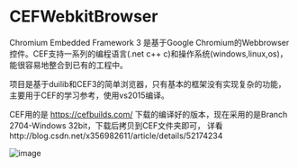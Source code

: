 # CEFWebkitBrowser
 Chromium Embedded Framework 3 是基于Google Chromium的Webbrowser控件。CEF支持一系列的编程语言(.net c++ c)和操作系统(windows,linux,os)，能很容易地整合到已有的工程中。
 
 
项目是基于duilib和CEF3的简单浏览器，只有基本的框架没有实现复杂的功能，主要用于CEF的学习参考，使用vs2015编译。
 	
 	
CEF用的是 https://cefbuilds.com/ 下载的编译好的版本，现在采用的是Branch 2704-Windows 32bit，下载后拷贝到CEF文件夹即可，
详看http://blog.csdn.net/x356982611/article/details/52174234


![image](https://github.com/CodeBees/CEFWebkitBrowser/blob/master/show.png)
